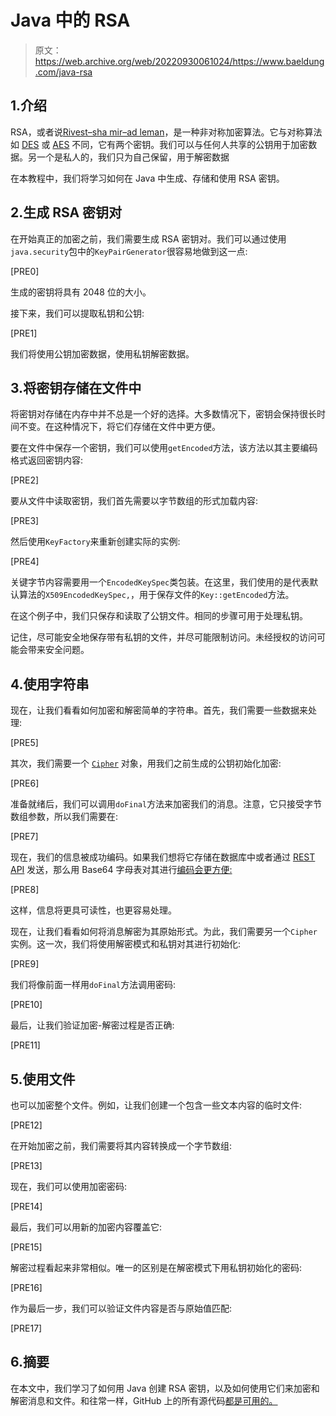 # Java 中的 RSA

> 原文：<https://web.archive.org/web/20220930061024/https://www.baeldung.com/java-rsa>

## 1.介绍

RSA，或者说[Rivest–sha mir–ad leman](https://web.archive.org/web/20221021020206/https://en.wikipedia.org/wiki/RSA_(cryptosystem))，是一种非对称加密算法。它与对称算法如 [DES](https://web.archive.org/web/20221021020206/https://en.wikipedia.org/wiki/Data_Encryption_Standard) 或 [AES](/web/20221021020206/https://www.baeldung.com/java-aes-encryption-decryption) 不同，它有两个密钥。我们可以与任何人共享的公钥用于加密数据。另一个是私人的，我们只为自己保留，用于解密数据

在本教程中，我们将学习如何在 Java 中生成、存储和使用 RSA 密钥。

## 2.生成 RSA 密钥对

在开始真正的加密之前，我们需要生成 RSA 密钥对。我们可以通过使用`java.security`包中的`KeyPairGenerator`很容易地做到这一点:

[PRE0]

生成的密钥将具有 2048 位的大小。

接下来，我们可以提取私钥和公钥:

[PRE1]

我们将使用公钥加密数据，使用私钥解密数据。

## 3.将密钥存储在文件中

将密钥对存储在内存中并不总是一个好的选择。大多数情况下，密钥会保持很长时间不变。在这种情况下，将它们存储在文件中更方便。

要在文件中保存一个密钥，我们可以使用`getEncoded`方法，该方法以其主要编码格式返回密钥内容:

[PRE2]

要从文件中读取密钥，我们首先需要以字节数组的形式加载内容:

[PRE3]

然后使用`KeyFactory`来重新创建实际的实例:

[PRE4]

关键字节内容需要用一个`EncodedKeySpec`类包装。在这里，我们使用的是代表默认算法的`X509EncodedKeySpec,`，用于保存文件的`Key::getEncoded`方法。

在这个例子中，我们只保存和读取了公钥文件。相同的步骤可用于处理私钥。

记住，尽可能安全地保存带有私钥的文件，并尽可能限制访问。未经授权的访问可能会带来安全问题。

## 4.使用字符串

现在，让我们看看如何加密和解密简单的字符串。首先，我们需要一些数据来处理:

[PRE5]

其次，我们需要一个 [`Cipher`](/web/20221021020206/https://www.baeldung.com/java-cipher-class) 对象，用我们之前生成的公钥初始化加密:

[PRE6]

准备就绪后，我们可以调用`doFinal`方法来加密我们的消息。注意，它只接受字节数组参数，所以我们需要在:

[PRE7]

现在，我们的信息被成功编码。如果我们想将它存储在数据库中或者通过 [REST API](/web/20221021020206/https://www.baeldung.com/rest-with-spring-series) 发送，那么用 Base64 字母表对其进行[编码会更方便:](/web/20221021020206/https://www.baeldung.com/java-base64-encode-and-decode)

[PRE8]

这样，信息将更具可读性，也更容易处理。

现在，让我们看看如何将消息解密为其原始形式。为此，我们需要另一个`Cipher`实例。这一次，我们将使用解密模式和私钥对其进行初始化:

[PRE9]

我们将像前面一样用`doFinal`方法调用密码:

[PRE10]

最后，让我们验证加密-解密过程是否正确:

[PRE11]

## 5.使用文件

也可以加密整个文件。例如，让我们创建一个包含一些文本内容的临时文件:

[PRE12]

在开始加密之前，我们需要将其内容转换成一个字节数组:

[PRE13]

现在，我们可以使用加密密码:

[PRE14]

最后，我们可以用新的加密内容覆盖它:

[PRE15]

解密过程看起来非常相似。唯一的区别是在解密模式下用私钥初始化的密码:

[PRE16]

作为最后一步，我们可以验证文件内容是否与原始值匹配:

[PRE17]

## 6.摘要

在本文中，我们学习了如何用 Java 创建 RSA 密钥，以及如何使用它们来加密和解密消息和文件。和往常一样，GitHub 上的所有源代码[都是可用的。](https://web.archive.org/web/20221021020206/https://github.com/eugenp/tutorials/tree/master/core-java-modules/core-java-security-algorithms)